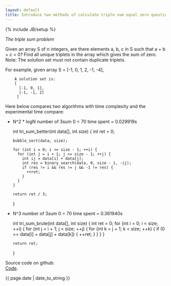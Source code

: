 ```yaml
---
layout: default 
title: Introduce two methods of calculate triple sum equal zero question
---
```

{% include JB/setup %}

<i>The triple sum problem</i>

   Given an array S of n integers, are there elements a, b, c in S 
   such that a + b + c = 0? Find all unique triplets in the array
   which gives the sum of zero.
   Note: The solution set must not contain duplicate triplets.

   For example, given array S = [-1, 0, 1, 2, -1, -4],

		A solution set is:
		[
		  [-1, 0, 1],
		  [-1, -1, 2]
		 ]


  Here below compares two algorithms with time complexity and the experimental time compare:


+ N^2 * logN
  number of 3sum 0 = 70
  time spent = 0.029919s

	int tri_sum_better(int data[], int size) {
	  int ret = 0;

	  bubble_sort(data, size);

	  for (int i = 0; i <= size - 1; ++i) {
	    for (int j = i + 1; j <= size - 1; ++j) {
	      int ij = data[i] + data[j];
	      int res = binary_search(data, 0, size - 1, -ij);
	      if (res != i && res != j && -1 != res) {
	        ++ret;
	      }
	    }
	  }

	  return ret / 3;
	}

+ N^3
 number of 3sum 0 = 70
 time spent = 0.361940s

	int tri_sum_brute(int data[], int size) {
	  int ret = 0;
	  for (int i = 0; i < size; ++i) {
	    for (int j = i + 1; j < size; ++j) {
	      for (int k = j + 1; k < size; ++k) {
	        if (0 == data[i] + data[j] + data[k]) {
	          ++ret;
	        }
	      }
	    }
	  }

	  return ret;
	}

Source code on github:  
	[Code](https://github.com/GiantGeorgeGo/data-struct-and-algorithm/blob/master/3sum0.c).


<p>{{ page.date | date_to_string }}</p>
